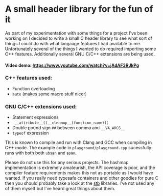 # A small header library for the fun of it

As part of my experimentation with some things for a project I've been
working on I decided to write a small C header library to see what sort
of things I could do with what langauge features I had available to me.
Unfortunately several of the things I wanted to do required importing
some C++ features. Additionally several GNU C/C++ extensions are being used.

#### Video demo: https://www.youtube.com/watch?v=jAdAF3RJkPg

### C++ features used:

 * Function overloading
 * `auto` (makes some macro stuff nicer)

### GNU C/C++ extensions used:

 * Statement expressions
 * ` __attribute__((__cleanup__(function_name)))`
 * Double pound sign `##` between comma and `__VA_ARGS__`
 * `typeof` expression

This is known to compile and run with Clang and GCC when compiling in C++
mode. The example code in `playground/playground.cpp` sucessfully runs
with both both `ubsan` and `asan`.

Please do not use this for any serious projects. The hashmap implementation
is extremely amateurish, the API coverage is poor, and the compiler feature
requirements makes this not as portable as I would have wanted. If you really
need typesafe containers and other goodies for pure C then you should
probably take a look at the [stb](https://github.com/nothings/stb) libraries.
I've not used any of them myself but I've heard great things about them.
